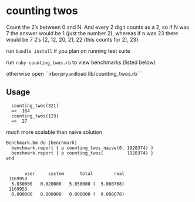 # counting twos

Count the 2’s between 0 and N.  And every 2 digit counts as a 2, so if N was 7 
the answer would be 1 (just the number 2), whereas if n was 23 there would be 7 2’s 
{2, 12, 20, 21, 22 (this counts for 2), 23}

run ```bundle install``` if you plan on running test suite

run ```ruby counting_twos.rb``` to view benchmarks (listed below)

otherwise open ``irb``` or ```pry``` and ```load lib/counting_twos.rb```

## Usage

```
  counting_twos(321)
  =>  164
  counting_twos(123)
  =>  27
```

much more scalable than naive solution

```
Benchmark.bm do |benchmark|
  benchmark.report { p counting_twos_naive(0, 1928374) }
  benchmark.report { p counting_twos(         1928374) }
end


       user     system      total        real
 1169953
  5.030000   0.020000   5.050000 (  5.060768)
 1169953
  0.000000   0.000000   0.000000 (  0.000078)
```